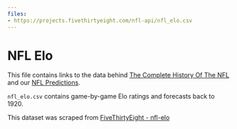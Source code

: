 ```yaml
---
files:
- https://projects.fivethirtyeight.com/nfl-api/nfl_elo.csv
---
```

# NFL Elo

This file contains links to the data behind [The Complete History Of The NFL](https://projects.fivethirtyeight.com/complete-history-of-the-nfl/) and our [NFL Predictions](https://projects.fivethirtyeight.com/2017-nfl-predictions/).

`nfl_elo.csv` contains game-by-game Elo ratings and forecasts back to 1920.

This dataset was scraped from [FiveThirtyEight - nfl-elo](https://github.com/fivethirtyeight/data/tree/master/nfl-elo)
